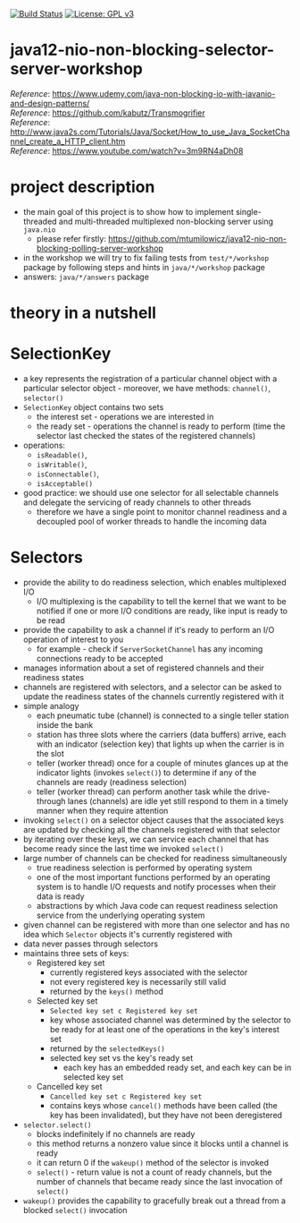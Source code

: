 [![Build Status](https://travis-ci.com/mtumilowicz/java12-nio-non-blocking-selector-server-workshop.svg?branch=master)](https://travis-ci.com/mtumilowicz/java12-nio-non-blocking-selector-server-workshop)
[![License: GPL v3](https://img.shields.io/badge/License-GPLv3-blue.svg)](https://www.gnu.org/licenses/gpl-3.0)

# java12-nio-non-blocking-selector-server-workshop

_Reference_: https://www.udemy.com/java-non-blocking-io-with-javanio-and-design-patterns/  
_Reference_: https://github.com/kabutz/Transmogrifier  
_Reference_: http://www.java2s.com/Tutorials/Java/Socket/How_to_use_Java_SocketChannel_create_a_HTTP_client.htm  
_Reference_: https://www.youtube.com/watch?v=3m9RN4aDh08

# project description
* the main goal of this project is to show how to implement single-threaded and multi-threaded 
multiplexed non-blocking server using `java.nio`
    * please refer firstly: https://github.com/mtumilowicz/java12-nio-non-blocking-polling-server-workshop
* in the workshop we will try to fix failing tests from `test/*/workshop` package by following steps and hints in
`java/*/workshop` package
* answers: `java/*/answers` package

# theory in a nutshell
# SelectionKey
* a key represents the registration of a particular channel object with a
  particular selector object - moreover, we have methods: `channel()`, `selector()`
* `SelectionKey` object contains two sets
    * the interest set - operations we are interested in
    * the ready set - operations the channel is ready to perform (time the selector last checked the states 
    of the registered channels)
* operations:
    * `isReadable()`,
    * `isWritable()`, 
    * `isConnectable()`,
    * `isAcceptable()`
* good practice: we should use one selector for all selectable channels and delegate the servicing of ready 
channels to other threads
  * therefore we have a single point to monitor channel readiness and a decoupled pool of worker threads to handle 
  the incoming data
      
# Selectors
* provide the ability to do readiness selection, which enables multiplexed I/O
    * I/O multiplexing is the capability to tell the kernel that we want to be notified if one or more I/O conditions 
    are ready, like input is ready to be read
* provide the capability to ask a channel if it's ready to perform an I/O operation of interest to you
  * for example - check if `ServerSocketChannel` has any incoming connections ready to be accepted
* manages information about a set of registered channels and their readiness states
* channels are registered with selectors, and a selector can be asked to update the readiness states of the 
  channels currently registered with it
* simple analogy
    * each pneumatic tube (channel) is connected to a single teller station inside the bank
    * station has three slots where the carriers (data buffers) arrive, each with an indicator (selection key) that 
    lights up when the carrier is in the slot
    * teller (worker thread) once for a couple of minutes glances up at the indicator lights (invokes `select()`) 
    to determine if any of the channels are ready (readiness selection) 
    * teller (worker thread) can perform another task while the drive-through lanes (channels) are idle yet 
    still respond to them in a timely manner when they require attention
* invoking `select()` on a selector object causes that the associated keys are updated by checking all the channels 
registered with that selector
* by iterating over these keys, we can service each channel that has become ready since the last time we invoked 
`select()`
* large number of channels can be checked for readiness simultaneously
    * true readiness selection is performed by operating system
    * one of the most important functions performed by an operating system is to handle 
    I/O requests and notify processes when their data is ready 
    * abstractions by which Java code can request readiness selection service from the 
    underlying operating system
* given channel can be registered with more than one selector and has no idea which
  `Selector` objects it's currently registered with
* data never passes through selectors
* maintains three sets of keys:
    * Registered key set
        * currently registered keys associated with the selector
        * not every registered key is necessarily still valid
        * returned by the `keys()` method 
    * Selected key set
        * `Selected key set c Registered key set`
        * key whose associated channel was determined by the selector to be ready for at least one of the 
        operations in the key's interest set
        * returned by the `selectedKeys()`
        * selected key set vs the key's ready set 
            * each key has an embedded ready set, and each key can be in selected key set
    * Cancelled key set
        * `Cancelled key set c Registered key set`
        * contains keys whose `cancel()` methods have been called (the key has been invalidated), 
        but they have not been deregistered     
* `selector.select()`
    * blocks indefinitely if no channels are ready
    * this method returns a nonzero value since it blocks until a channel is ready
    * it can return 0 if the `wakeup()` method of the selector is invoked
  * `select()` - return value is not a count of ready channels, but the number of channels
      that became ready since the last invocation of `select()`
* `wakeup()` provides the capability to gracefully break out a thread from a blocked `select()` invocation
